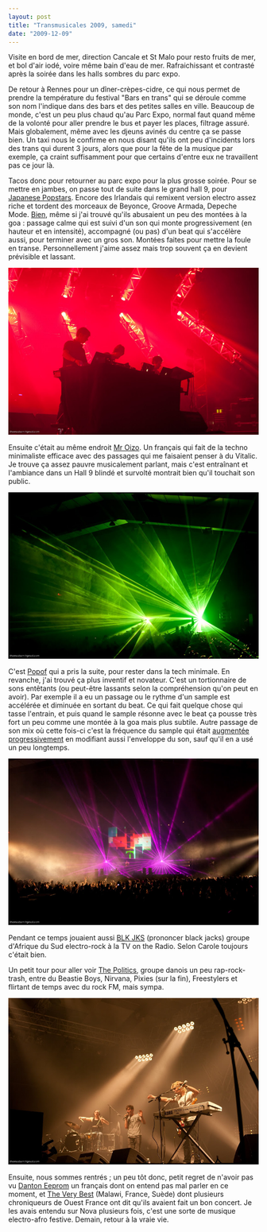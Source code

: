 ```yaml
---
layout: post
title: "Transmusicales 2009, samedi"
date: "2009-12-09"
---
```


Visite en bord de mer, direction Cancale et St Malo pour resto fruits de mer, et bol d'air iodé, voire même bain d'eau de mer. Rafraichissant et contrasté après la soirée dans les halls sombres du parc expo.

De retour à Rennes pour un dîner-crèpes-cidre, ce qui nous permet de prendre la température du festival "Bars en trans" qui se déroule comme son nom l'indique dans des bars et des petites salles en ville. Beaucoup de monde, c'est un peu plus chaud qu'au Parc Expo, normal faut quand même de la volonté pour aller prendre le bus et payer les places, filtrage assuré. Mais globalement, même avec les djeuns avinés du centre ça se passe bien. Un taxi nous le confirme en nous disant qu'ils ont peu d'incidents lors des trans qui durent 3 jours, alors que pour la fête de la musique par exemple, ça craint suffisamment pour que certains d'entre eux ne travaillent pas ce jour là.

Tacos donc pour retourner au parc expo pour la plus grosse soirée. Pour se mettre en jambes, on passe tout de suite dans le grand hall 9, pour [Japanese Popstars](http://www.myspace.com/thejapanesepopstars). Encore des Irlandais qui remixent version electro assez riche et tordent des morceaux de Beyonce, Groove Armada, Depeche Mode. [Bien](http://www.youtube.com/watch?v=oMYQl42Ib3Y), même si j'ai trouvé qu'ils abusaient un peu des montées à la goa : passage calme qui est suivi d'un son qui monte progressivement (en hauteur et en intensité), accompagné (ou pas) d'un beat qui s'accélère aussi, pour terminer avec un gros son. Montées faites pour mettre la foule en transe. Personnellement j'aime assez mais trop souvent ça en devient prévisible et lassant.

![](images/IMGP6611-1.jpg)

Ensuite c'était au même endroit [Mr Oizo](http://www.myspace.com/oizo3000). Un français qui fait de la techno minimaliste efficace avec des passages qui me faisaient penser à du Vitalic. Je trouve ça assez pauvre musicalement parlant, mais c'est entraînant et l'ambiance dans un Hall 9 blindé et survolté montrait bien qu'il touchait son public.

![](images/IMGP6627-1.jpg)

C'est [Popof](http://www.myspace.com/popofheretik) qui a pris la suite, pour rester dans la tech minimale. En revanche, j'ai trouvé ça plus inventif et novateur. C'est un tortionnaire de sons entêtants (ou peut-être lassants selon la compréhension qu'on peut en avoir). Par exemple il a eu un passage ou le rythme d'un sample est accélérée et diminuée en sortant du beat. Ce qui fait quelque chose qui tasse l'entrain, et puis quand le sample résonne avec le beat ça pousse très fort un peu comme une montée à la goa mais plus subtile. Autre passage de son mix où cette fois-ci c'est la fréquence du sample qui était [augmentée progressivement](http://www.youtube.com/watch?v=WqVs4qb9ZlM) en modifiant aussi l'enveloppe du son, sauf qu'il en a usé un peu longtemps.

![](images/IMGP6662-1.jpg)

Pendant ce temps jouaient aussi [BLK JKS](http://www.myspace.com/blkjks) (prononcer black jacks) groupe d'Afrique du Sud electro-rock à la TV on the Radio. Selon Carole toujours c'était bien.

Un petit tour pour aller voir [The Politics](http://www.myspace.com/thepolitics), groupe danois un peu rap-rock-trash, entre du Beastie Boys, Nirvana, Pixies (sur la fin), Freestylers et flirtant de temps avec du rock FM, mais sympa.

![](images/IMGP6675-1.jpg)

Ensuite, nous sommes rentrés ; un peu tôt donc, petit regret de n'avoir pas vu [Danton Eeprom](http://www.myspace.com/dantonrocks) un français dont on entend pas mal parler en ce moment, et [The Very Best](http://www.myspace.com/theverybestmyspace) (Malawi, France, Suède) dont plusieurs chroniqueurs de Ouest France ont dit qu'ils avaient fait un bon concert. Je les avais entendu sur Nova plusieurs fois, c'est une sorte de musique electro-afro festive. Demain, retour à la vraie vie.
